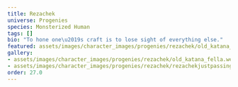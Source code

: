 ```yaml
---
title: Rezachek
universe: Progenies
species: Monsterized Human
tags: []
bio: "To hone one\u2019s craft is to lose sight of everything else."
featured: assets/images/character_images/progenies/rezachek/old_katana_fella.webp
gallery:
- assets/images/character_images/progenies/rezachek/old_katana_fella.webp
- assets/images/character_images/progenies/rezachek/rezachekjustpassing.webp
order: 27.0
---
```

